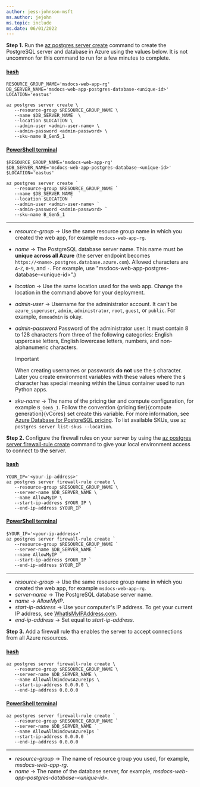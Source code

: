 ```yaml
---
author: jess-johnson-msft
ms.author: jejohn
ms.topic: include
ms.date: 06/01/2022
---
```


**Step 1.** Run the [az postgres server create](/cli/azure/postgres/server#az-postgres-server-create) command to create the PostgreSQL server and database in Azure using the values below. It is not uncommon for this command to run for a few minutes to complete.

#### [bash](#tab/terminal-bash)

```azurecli
RESOURCE_GROUP_NAME='msdocs-web-app-rg'
DB_SERVER_NAME='msdocs-web-app-postgres-database-<unique-id>'
LOCATION='eastus'

az postgres server create \
   --resource-group $RESOURCE_GROUP_NAME \
   --name $DB_SERVER_NAME  \
   --location $LOCATION \
   --admin-user <admin-user-name> \
   --admin-password <admin-password> \
   --sku-name B_Gen5_1
```

#### [PowerShell terminal](#tab/terminal-powershell)

```azurecli
$RESOURCE_GROUP_NAME='msdocs-web-app-rg'
$DB_SERVER_NAME='msdocs-web-app-postgres-database-<unique-id>'
$LOCATION='eastus'

az postgres server create `
   --resource-group $RESOURCE_GROUP_NAME `
   --name $DB_SERVER_NAME  `
   --location $LOCATION `
   --admin-user <admin-user-name> `
   --admin-password <admin-password> `
   --sku-name B_Gen5_1 
```

---

* *resource-group* &rarr; Use the same resource group name in which you created the web app, for example `msdocs-web-app-rg`.
* *name* &rarr; The PostgreSQL database server name. This name must be **unique across all Azure** (the server endpoint becomes `https://<name>.postgres.database.azure.com`). Allowed characters are `A`-`Z`, `0`-`9`, and `-`. For example, use "msdocs-web-app-postgres-database-\<unique-id>".)
* *location* &rarr; Use the same location used for the web app. Change the location in the command above for your deployment.
* *admin-user* &rarr; Username for the administrator account. It can't be `azure_superuser`, `admin`, `administrator`, `root`, `guest`, or `public`. For example, `demoadmin` is okay.
* *admin-password* Password of the administrator user. It must contain 8 to 128 characters from three of the following categories: English uppercase letters, English lowercase letters, numbers, and non-alphanumeric characters.

    > [!IMPORTANT]
    > When creating usernames or passwords **do not** use the `$` character. Later you create environment variables with these values where the `$` character has special meaning within the Linux container used to run Python apps.

* *sku-name* &rarr; The name of the pricing tier and compute configuration, for example `B_Gen5_1`. Follow the convention {pricing tier}{compute generation}{vCores} set create this variable. For more information, see [Azure Database for PostgreSQL pricing](https://azure.microsoft.com/pricing/details/postgresql/server/). To list available SKUs, use `az postgres server list-skus --location`.

**Step 2.** Configure the firewall rules on your server by using the [az postgres server firewall-rule create](/cli/azure/postgres/server/firewall-rule) command to give your local environment access to connect to the server.

#### [bash](#tab/terminal-bash)

```azurecli
YOUR_IP='<your-ip-address>'
az postgres server firewall-rule create \
   --resource-group $RESOURCE_GROUP_NAME \
   --server-name $DB_SERVER_NAME \
   --name AllowMyIP \
   --start-ip-address $YOUR_IP \
   --end-ip-address $YOUR_IP
```

#### [PowerShell terminal](#tab/terminal-powershell)

```azurecli
$YOUR_IP='<your-ip-address>'
az postgres server firewall-rule create `
   --resource-group $RESOURCE_GROUP_NAME `
   --server-name $DB_SERVER_NAME `
   --name AllowMyIP `
   --start-ip-address $YOUR_IP `
   --end-ip-address $YOUR_IP
```

---

* *resource-group* &rarr; Use the same resource group name in which you created the web app, for example `msdocs-web-app-rg`.
* *server-name* &rarr; The PostgreSQL database server name.
* *name* &rarr; *AllowMyIP*.
* *start-ip-address* &rarr; Use your computer's IP address. To get your current IP address, see [WhatIsMyIPAddress.com](https://whatismyipaddress.com/).
* *end-ip-address* &rarr; Set equal to *start-ip-address*.

**Step 3.** Add a firewall rule tha enables the server to accept connections from all Azure resources.

#### [bash](#tab/terminal-bash)

```azurecli
az postgres server firewall-rule create \
   --resource-group $RESOURCE_GROUP_NAME \
   --server-name $DB_SERVER_NAME \
   --name AllowAllWindowsAzureIps \
   --start-ip-address 0.0.0.0 \
   --end-ip-address 0.0.0.0 
```

#### [PowerShell terminal](#tab/terminal-powershell)

```azurecli
az postgres server firewall-rule create `
   --resource-group $RESOURCE_GROUP_NAME `
   --server-name $DB_SERVER_NAME `
   --name AllowAllWindowsAzureIps `
   --start-ip-address 0.0.0.0 `
   --end-ip-address 0.0.0.0 
```

---

* *resource-group* &rarr; The name of resource group you used, for example, *msdocs-web-app-rg*.
* *name* &rarr; The name of the database server, for example, *msdocs-web-app-postgres-database-\<unique-id>*.
